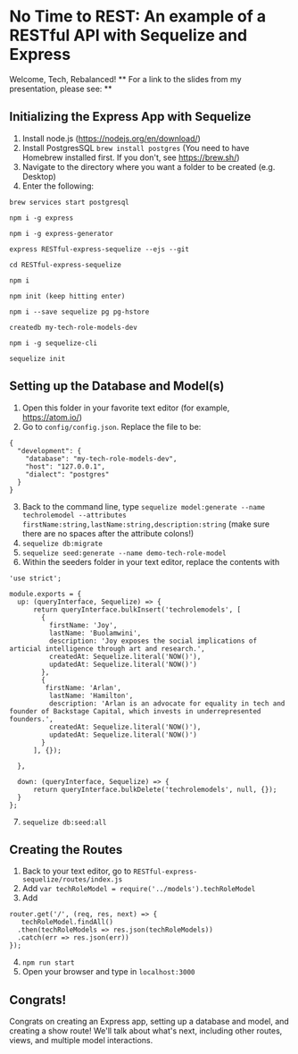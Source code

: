 # No Time to REST: An example of a RESTful API with Sequelize and Express

Welcome, Tech, Rebalanced! 
** For a link to the slides from my presentation, please see:  **

## Initializing the Express App with Sequelize
1. Install node.js (https://nodejs.org/en/download/)
2. Install PostgresSQL `brew install postgres` (You need to have Homebrew installed first. If you don't, see https://brew.sh/)
3. Navigate to the directory where you want a folder to be created (e.g. Desktop)
4. Enter the following:

`brew services start postgresql`

`npm i -g express`

`npm i -g express-generator`

`express RESTful-express-sequelize --ejs --git`

`cd RESTful-express-sequelize`

`npm i`

`npm init (keep hitting enter) `

`npm i --save sequelize pg pg-hstore`

`createdb my-tech-role-models-dev`

`npm i -g sequelize-cli`

`sequelize init`

## Setting up the Database and Model(s)
1. Open this folder in your favorite text editor (for example, https://atom.io/)
2. Go to `config/config.json`. Replace the file to be:
```
{
  "development": {
    "database": "my-tech-role-models-dev",
    "host": "127.0.0.1",
    "dialect": "postgres"
  }
}
```
3. Back to the command line, type `sequelize model:generate --name techrolemodel --attributes firstName:string,lastName:string,description:string` (make sure there are no spaces after the attribute colons!)
4. `sequelize db:migrate`
5. `sequelize seed:generate --name demo-tech-role-model`
6. Within the seeders folder in your text editor, replace the contents with 
```
'use strict';

module.exports = {
  up: (queryInterface, Sequelize) => {
      return queryInterface.bulkInsert('techrolemodels', [
        {
          firstName: 'Joy',
          lastName: 'Buolamwini',
          description: 'Joy exposes the social implications of articial intelligence through art and research.',
          createdAt: Sequelize.literal('NOW()'),
          updatedAt: Sequelize.literal('NOW()')
        },
        {
         firstName: 'Arlan',
          lastName: 'Hamilton',
          description: 'Arlan is an advocate for equality in tech and founder of Backstage Capital, which invests in underrepresented founders.',
          createdAt: Sequelize.literal('NOW()'),
          updatedAt: Sequelize.literal('NOW()')
        }
      ], {});

  },

  down: (queryInterface, Sequelize) => {
      return queryInterface.bulkDelete('techrolemodels', null, {});
  }
};
```
7. `sequelize db:seed:all`

## Creating the Routes
1. Back to your text editor, go to `RESTful-express-sequelize/routes/index.js`
2. Add `var techRoleModel = require('../models').techRoleModel`
3. Add 
```
router.get('/', (req, res, next) => { 
   techRoleModel.findAll()
  .then(techRoleModels => res.json(techRoleModels))
  .catch(err => res.json(err))
});
```
4. `npm run start`
5. Open your browser and type in `localhost:3000`

## Congrats!
Congrats on creating an Express app, setting up a database and model, and creating a show route! We'll talk about what's next, including other routes, views, and multiple model interactions.
